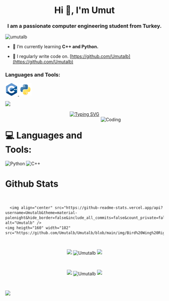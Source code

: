 <h1 align="center">Hi 👋, I'm Umut</h1>
<h3 align="center">I am a passionate computer engineering student from Turkey.</h3>

<p align="left"> <img src="https://komarev.com/ghpvc/?username=umutalb&label=Profile%20views&color=0e75b6&style=flat" alt="umutalb" /> </p>

- 🌱 I’m currently learning **C++ and Python.**

- 📝 I regularly write code on. [https://github.com/Umutalb](https://github.com/Umutalb)


<p align="left">
</p>

<h3 align="left">Languages and Tools:</h3>
<p align="left"> <a href="https://www.w3schools.com/cpp/" target="_blank" rel="noreferrer"> <img src="https://raw.githubusercontent.com/devicons/devicon/master/icons/cplusplus/cplusplus-original.svg" alt="cplusplus" width="40" height="40"/> </a> <a href="https://www.python.org" target="_blank" rel="noreferrer"> <img src="https://raw.githubusercontent.com/devicons/devicon/master/icons/python/python-original.svg" alt="python" width="40" height="40"/> </a> </p>

![](https://komarev.com/ghpvc/?username=Umutalb&color=blue)
<div align="center">
 <a href="https://github.com/Umutalb">
  <img src="https://readme-typing-svg.demolab.com?font=Fira+Code&size=28&duration=3000&pause=500&center=true&vCenter=true&width=435&lines=%e2%9c%a8+Umut+Albayrak+%e2%9c%a8;%f0%9f%93%9a+Computer+Engineer+%f0%9f%92%bb;Welcome+To+My+Profile+%f0%9f%91%80" alt="Typing SVG" />
 </a>
</div>

<img src="https://github.com/Umutalb/Umutalb/blob/main/img/EatSleepCodeRepeat.gif" alt="Coding" width=200 height=200 align="right">

<!--
<details>
  <summary>:zap: GitHub Stats</summary> 
-->
# 💻 Languages and Tools:
![Python](https://img.shields.io/badge/python-3670A0?style=for-the-badge&logo=python&logoColor=ffdd54)
![C++](https://img.shields.io/badge/-C++-365dbf.svg?logo=C%2B%2B&style=for-the-badge)


# Github Stats

 <br />
 
  <p align="center">
  <a>
   
      <img align="center" src="https://github-readme-stats.vercel.app/api?username=Umutalb&theme=material-palenight&hide_border=false&include_all_commits=false&count_private=false" alt="Umutalb" />
    <img heigth="160" width="182" src="https://github.com/Umutalb/Umutalb/blob/main/img/Bird%20Wing%20Right.png">
  </a>
</p>

  
<br />


 
 <p align="center">
  <a>
    <img heigth="160" width="182" src="https://github.com/Umutalb/Umutalb/blob/main/img/Bird%20Wing%20Left.png">
    <img align="center" src="https://github-readme-streak-stats.herokuapp.com/?user=Umutalb&theme=material-palenight&hide_border=false" alt="Umutalb" width="55%" />
    <img heigth="160" width="182" src="https://github.com/Umutalb/Umutalb/blob/main/img/Bird%20Wing%20Right.png">
  </a>
</p>
 

 
 <br />
 
  
  
  <p align="center">
  <a>
    <img heigth="160" width="182" src="https://github.com/Umutalb/Umutalb/blob/main/img/Bird%20Wing%20Bottom%20Left.png">
    <img align="center" src="https://github-readme-stats.vercel.app/api/top-langs/?username=Umutalb&theme=material-palenight&hide_border=false&include_all_commits=false&count_private=false&layout=compact" alt="Umutalb" />
    <img heigth="160" width="182" src="https://github.com/Umutalb/Umutalb/blob/main/img/Bird%20Wing%20Bottom%20Right.png">
  </a>
</p>
 
  
  
 <!--
 [![Top Langs](https://github-readme-stats.vercel.app/api/top-langs/?username=Umutalb&layout=compact&langs_count=25&title_color=0000ee&text_color=ffffff&bg_color=000000&hide_border=true)](https://github.com/Umutalb/github-readme-stats)
-->


<br />

![](https://github-profile-trophy.vercel.app/?username=Umutalb&theme=dracula&no-frame=false&no-bg=false&margin-w=4)


<br />


<br />


<!--
</details>
-->

<!--
<details>
   <summary>:zap: Languages and Tools</summary>
 -->

